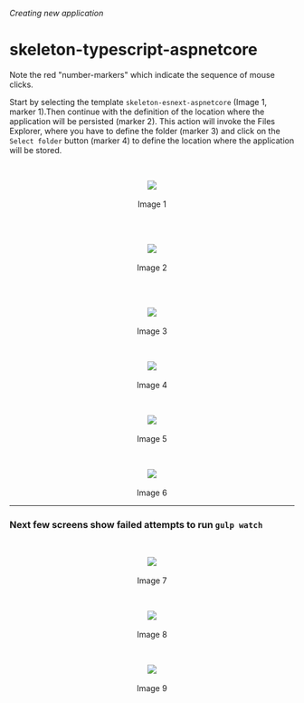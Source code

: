 _Creating new application_
# skeleton-typescript-aspnetcore
Note the red "number-markers" which indicate the sequence of mouse clicks.

Start by selecting the template `skeleton-esnext-aspnetcore` (Image 1, marker 1).Then continue with the definition of the location where the application will be persisted (marker 2). This action will invoke the Files Explorer, where you have to define the folder (marker 3) and click on the `Select folder` button (marker 4) to define the location where the application will be stored.

<br>
<p align=center>
  <img src="https://cloud.githubusercontent.com/assets/2712405/18028256/f990485a-6c47-11e6-8a89-741920ca8a02.png"></img>
 <br><br>
Image 1
</p>
<br>

<br>
<p align=center>
  <img src="https://cloud.githubusercontent.com/assets/2712405/18028266/2539871e-6c48-11e6-8611-9290ee5226de.png"></img>
 <br><br>
Image 2
</p>
<br>

<br>
<p align=center>
  <img src="https://cloud.githubusercontent.com/assets/2712405/18029733/640b26ac-6c6e-11e6-864e-1bfb984e236b.png"></img>
 <br><br>
Image 3
</p>

<br>
<p align=center>
  <img src="https://cloud.githubusercontent.com/assets/2712405/18029741/95d167a0-6c6e-11e6-846f-cd0521001f90.png"></img>
 <br><br>
Image 4
</p>

<br>
<p align=center>
  <img src="https://cloud.githubusercontent.com/assets/2712405/18029747/c45ce194-6c6e-11e6-919f-c1043b02672d.png"></img>
 <br><br>
Image 5
</p>

<br>
<p align=center>
  <img src="https://cloud.githubusercontent.com/assets/2712405/18029752/eb70ecda-6c6e-11e6-8a35-299f6925ed7b.png"></img>
 <br><br>
Image 6
</p>

***

### Next few screens show failed attempts to run `gulp watch` 

<br>
<p align=center>
  <img src="https://cloud.githubusercontent.com/assets/2712405/18029871/6dc36a2a-6c72-11e6-891d-69b04d29503d.png"></img>
 <br><br>
Image 7
</p>

<br>
<p align=center>
  <img src="https://cloud.githubusercontent.com/assets/2712405/18029875/9cdc74d2-6c72-11e6-94b2-5000ab71e6a6.png"></img>
 <br><br>
Image 8
</p>

<br>
<p align=center>
  <img src="https://cloud.githubusercontent.com/assets/2712405/18029878/c20e874a-6c72-11e6-891c-c30c0d043b5c.png"></img>
 <br><br>
Image 9
</p>












